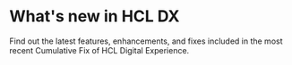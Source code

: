 # What's new in HCL DX

Find out the latest features, enhancements, and fixes included in the most recent Cumulative Fix of HCL Digital Experience.